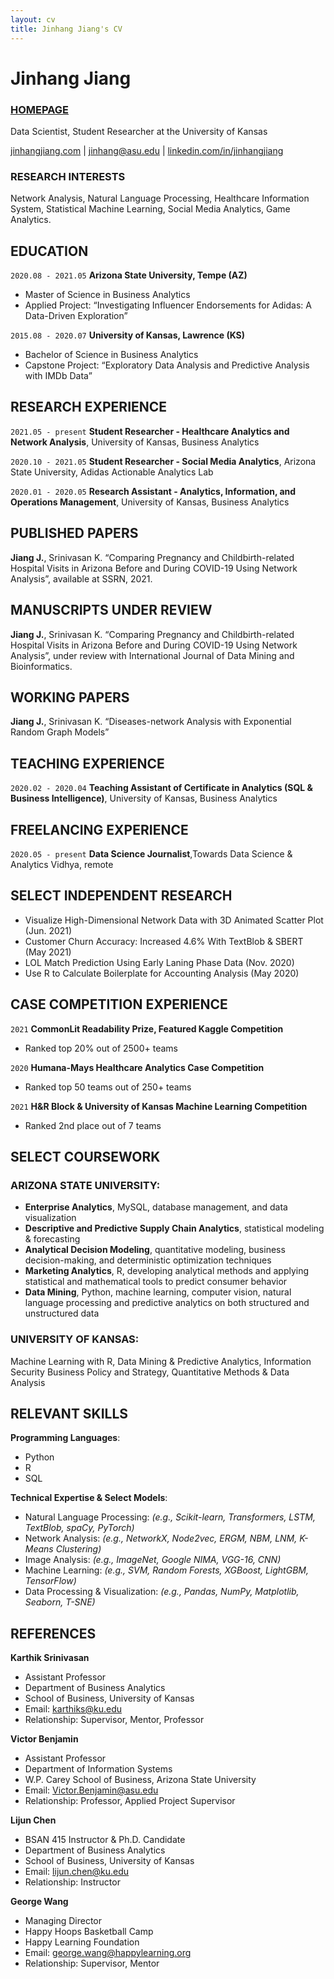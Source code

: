 ```yaml
---
layout: cv
title: Jinhang Jiang's CV
---
```

# Jinhang Jiang
### <a href="http://jinhangjiang.com">HOMEPAGE</a>
Data Scientist, Student Researcher at the University of Kansas


<div id="webaddress">
<a href="mailto: http://jinhangjiang.com">jinhangjiang.com</a>
| <a href="mailto: jinhang@asu.edu">jinhang@asu.edu</a>
| <a href="mailto: https://www.linkedin.com/in/jinhangjiang/">linkedin.com/in/jinhangjiang</a>
</div>





### RESEARCH INTERESTS

Network Analysis, Natural Language Processing, Healthcare Information System, Statistical Machine Learning, Social Media Analytics, Game Analytics.




## EDUCATION

`2020.08 - 2021.05`
__Arizona State University,  Tempe (AZ)__

- Master of Science in Business Analytics
- Applied Project: “Investigating Influencer Endorsements for Adidas: A Data-Driven Exploration”

`2015.08 - 2020.07`
__University of Kansas, Lawrence (KS)__

- Bachelor of Science in Business Analytics
- Capstone Project: “Exploratory Data Analysis and Predictive Analysis with IMDb Data”




## RESEARCH EXPERIENCE

`2021.05 - present`
__Student Researcher - Healthcare Analytics and Network Analysis__, University of Kansas, Business Analytics



`2020.10 - 2021.05`
__Student Researcher - Social Media Analytics__, Arizona State University, Adidas Actionable Analytics Lab


`2020.01 - 2020.05`
__Research Assistant - Analytics, Information, and Operations Management__, University of Kansas, Business Analytics


## PUBLISHED PAPERS
__Jiang J.__, Srinivasan K. “Comparing Pregnancy and Childbirth-related Hospital Visits in Arizona Before and During COVID-19 Using Network Analysis”, available at SSRN, 2021.

## MANUSCRIPTS UNDER REVIEW
__Jiang J.__, Srinivasan K. “Comparing Pregnancy and Childbirth-related Hospital Visits in Arizona Before and During COVID-19 Using Network Analysis”, under review with International Journal of Data Mining and Bioinformatics.


## WORKING PAPERS
__Jiang J.__, Srinivasan K. “Diseases-network Analysis with Exponential Random Graph Models”




## TEACHING EXPERIENCE

`2020.02 - 2020.04`
__Teaching Assistant of Certificate in Analytics (SQL & Business Intelligence)__, University of Kansas, Business Analytics



## FREELANCING EXPERIENCE

`2020.05 - present`
__Data Science Journalist__,Towards Data Science & Analytics Vidhya, remote


## SELECT INDEPENDENT RESEARCH
- Visualize High-Dimensional Network Data with 3D Animated Scatter Plot (Jun. 2021)
- Customer Churn Accuracy: Increased 4.6% With TextBlob & SBERT (May 2021)
- LOL Match Prediction Using Early Laning Phase Data (Nov. 2020)
- Use R to Calculate Boilerplate for Accounting Analysis (May 2020)



## CASE COMPETITION EXPERIENCE

`2021`
__CommonLit Readability Prize, Featured Kaggle Competition__
- Ranked top 20% out of 2500+ teams

`2020`
__Humana-Mays Healthcare Analytics Case Competition__
- Ranked top 50 teams out of 250+ teams

`2021`
__H&R Block & University of Kansas Machine Learning Competition__                 
- Ranked 2nd place out of 7 teams


## SELECT COURSEWORK
### ARIZONA STATE UNIVERSITY:
- __Enterprise Analytics__, MySQL, database management, and data visualization
- __Descriptive and Predictive Supply Chain Analytics__, statistical modeling & forecasting
- __Analytical Decision Modeling__, quantitative modeling, business decision-making, and deterministic optimization techniques
- __Marketing Analytics__, R, developing analytical methods and applying statistical and mathematical tools to predict consumer behavior
- __Data Mining__, Python, machine learning, computer vision,  natural language processing and predictive analytics on both structured and unstructured data

### UNIVERSITY OF KANSAS:
Machine Learning with R, Data Mining & Predictive Analytics, Information Security Business Policy and Strategy, Quantitative Methods & Data Analysis


## RELEVANT SKILLS
__Programming Languages__: 
- Python
- R
- SQL 

__Technical Expertise & Select Models__: 
-	Natural Language Processing: _(e.g., Scikit-learn, Transformers, LSTM, TextBlob, spaCy, PyTorch)_
-	Network Analysis: _(e.g., NetworkX, Node2vec, ERGM, NBM, LNM, K-Means Clustering)_
-	Image Analysis: _(e.g., ImageNet, Google NIMA, VGG-16, CNN)_
-	Machine Learning: _(e.g., SVM, Random Forests, XGBoost, LightGBM, TensorFlow)_
-	Data Processing & Visualization: _(e.g., Pandas, NumPy, Matplotlib, Seaborn, T-SNE)_



## REFERENCES

__Karthik Srinivasan__
- Assistant Professor
- Department of Business Analytics
- School of Business, University of Kansas
- Email: karthiks@ku.edu
- Relationship: Supervisor, Mentor, Professor

__Victor Benjamin__
- Assistant Professor
- Department of Information Systems
- W.P. Carey School of Business, Arizona State University
- Email: Victor.Benjamin@asu.edu
- Relationship: Professor, Applied Project Supervisor

__Lijun Chen__
- BSAN 415 Instructor & Ph.D. Candidate
- Department of Business Analytics
- School of Business, University of Kansas
- Email: lijun.chen@ku.edu
- Relationship: Instructor

__George Wang__
- Managing Director
- Happy Hoops Basketball Camp
- Happy Learning Foundation 
- Email: george.wang@happylearning.org
- Relationship: Supervisor, Mentor



<!-- ### Footer

Last updated: June 29, 2021 -->
